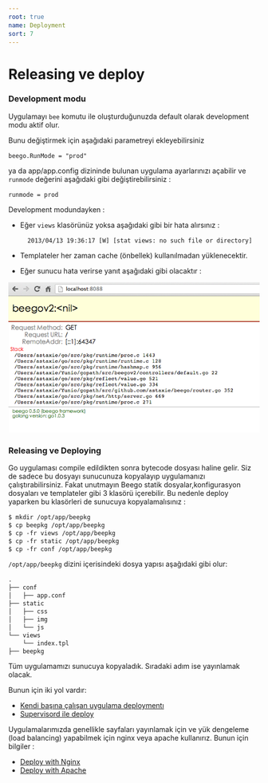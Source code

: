 ```yaml
---
root: true
name: Deployment
sort: 7
---
```



# Releasing ve deploy

### Development modu

Uygulamayı `bee` komutu ile oluşturduğunuzda default olarak development modu aktif olur.

Bunu değiştirmek için aşağıdaki parametreyi ekleyebilirsiniz

	beego.RunMode = "prod"

ya da app/app.config dizininde bulunan uygulama ayarlarınızı açabilir ve `runmode` değerini aşağıdaki gibi değiştirebilirsiniz : 

	runmode = prod

Development modundayken : 

- Eğer `views` klasörünüz yoksa aşağıdaki gibi bir hata alırsınız :

		2013/04/13 19:36:17 [W] [stat views: no such file or directory]

- Templateler her zaman cache (önbellek) kullanılmadan yüklenecektir.

- Eğer sunucu hata verirse yanıt aşağıdaki gibi olacaktır :

![](./../images/dev.png)


### Releasing ve Deploying

Go uygulaması compile edildikten sonra bytecode dosyası haline gelir. Siz de sadece bu dosyayı sunucunuza kopyalayıp uygulamanızı çalıştırabilirsiniz. Fakat unutmayın Beego statik dosyalar,konfigurasyon dosyaları ve templateler gibi 3 klasörü içerebilir. Bu nedenle deploy yaparken bu klasörleri de sunucuya kopyalamalısınız :

	$ mkdir /opt/app/beepkg
	$ cp beepkg /opt/app/beepkg
	$ cp -fr views /opt/app/beepkg
	$ cp -fr static /opt/app/beepkg
	$ cp -fr conf /opt/app/beepkg

`/opt/app/beepkg` dizini içerisindeki dosya yapısı aşağıdaki gibi olur:

	.
	├── conf
	│   ├── app.conf
	├── static
	│   ├── css
	│   ├── img
	│   └── js
	└── views
	    └── index.tpl
	├── beepkg

Tüm uygulamamızı sunucuya kopyaladık. Sıradaki adım ise yayınlamak olacak.

Bunun için iki yol vardır:

- [Kendi başına çalışan uygulama deploymentı](./beego.md)
- [Supervisord ile deploy](./supervisor.md)
	

Uygulamalarımızda genellikle sayfaları yayınlamak için ve yük dengeleme (load balancing) yapabilmek için nginx veya apache kullanırız. Bunun için bilgiler :

- [Deploy with Nginx](./nginx.md)
- [Deploy with Apache](./apache.md)
